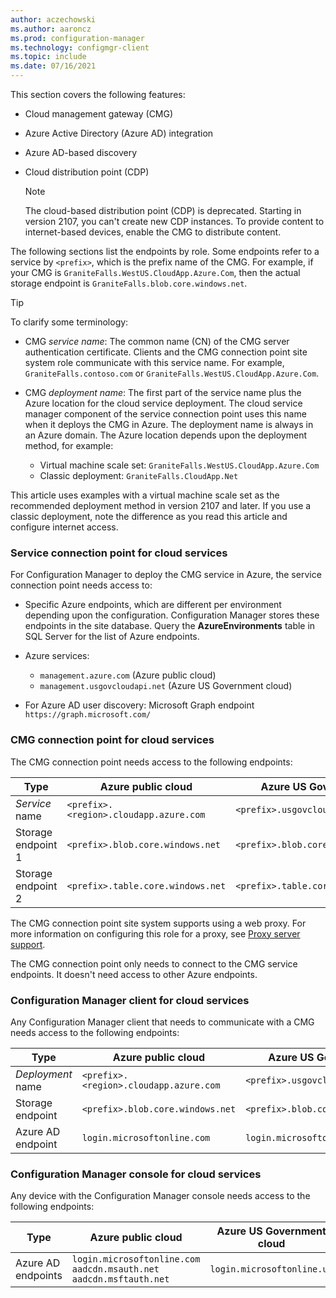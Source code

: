 ```yaml
---
author: aczechowski
ms.author: aaroncz
ms.prod: configuration-manager
ms.technology: configmgr-client
ms.topic: include
ms.date: 07/16/2021
---
```


This section covers the following features:

- Cloud management gateway (CMG)
- Azure Active Directory (Azure AD) integration
- Azure AD-based discovery
- Cloud distribution point (CDP)

  > [!NOTE]
  > The cloud-based distribution point (CDP) is deprecated. Starting in version 2107, you can't create new CDP instances. To provide content to internet-based devices, enable the CMG to distribute content.<!-- 10247883 -->

The following sections list the endpoints by role. Some endpoints refer to a service by `<prefix>`, which is the prefix name of the CMG. For example, if your CMG is `GraniteFalls.WestUS.CloudApp.Azure.Com`, then the actual storage endpoint is `GraniteFalls.blob.core.windows.net`.<!-- SCCMDocs#2288 -->

> [!TIP]
> To clarify some terminology:
>
> - CMG _service name_: The common name (CN) of the CMG server authentication certificate. Clients and the CMG connection point site system role communicate with this service name. For example, `GraniteFalls.contoso.com` or `GraniteFalls.WestUS.CloudApp.Azure.Com`.
>
> - CMG _deployment name_: The first part of the service name plus the Azure location for the cloud service deployment. The cloud service manager component of the service connection point uses this name when it deploys the CMG in Azure. The deployment name is always in an Azure domain. The Azure location depends upon the deployment method, for example:
>
>   - Virtual machine scale set: `GraniteFalls.WestUS.CloudApp.Azure.Com`
>   - Classic deployment: `GraniteFalls.CloudApp.Net`
>
> This article uses examples with a virtual machine scale set as the recommended deployment method in version 2107 and later. If you use a classic deployment, note the difference as you read this article and configure internet access.

### Service connection point for cloud services

For Configuration Manager to deploy the CMG service in Azure, the service connection point needs access to:

- Specific Azure endpoints, which are different per environment depending upon the configuration. Configuration Manager stores these endpoints in the site database. Query the **AzureEnvironments** table in SQL Server for the list of Azure endpoints.

- Azure services:
  - `management.azure.com` (Azure public cloud)
  - `management.usgovcloudapi.net` (Azure US Government cloud)

- For Azure AD user discovery: Microsoft Graph endpoint `https://graph.microsoft.com/`

### CMG connection point for cloud services

The CMG connection point needs access to the following endpoints:

| Type               | Azure public cloud                     | Azure US Government cloud               |
|--------------------|----------------------------------------|-----------------------------------------|
| _Service_ name     | `<prefix>.<region>.cloudapp.azure.com` | `<prefix>.usgovcloudapp.net`            |
| Storage endpoint 1 | `<prefix>.blob.core.windows.net`       | `<prefix>.blob.core.usgovcloudapi.net`  |
| Storage endpoint 2 | `<prefix>.table.core.windows.net`      | `<prefix>.table.core.usgovcloudapi.net` |

The CMG connection point site system supports using a web proxy. For more information on configuring this role for a proxy, see [Proxy server support](../proxy-server-support.md#configure-the-proxy-for-a-site-system-server).

The CMG connection point only needs to connect to the CMG service endpoints. It doesn't need access to other Azure endpoints.

### Configuration Manager client for cloud services

Any Configuration Manager client that needs to communicate with a CMG needs access to the following endpoints:

| Type               | Azure public cloud                     | Azure US Government cloud               |
|--------------------|----------------------------------------|-----------------------------------------|
| _Deployment_ name  | `<prefix>.<region>.cloudapp.azure.com` | `<prefix>.usgovcloudapp.net`            |
| Storage endpoint   | `<prefix>.blob.core.windows.net`       | `<prefix>.blob.core.usgovcloudapi.net`  |
| Azure AD endpoint  | `login.microsoftonline.com`            | `login.microsoftonline.us`              |

### Configuration Manager console for cloud services

Any device with the Configuration Manager console needs access to the following endpoints:

| Type | Azure public cloud | Azure US Government cloud |
|--|--|--|
| Azure AD endpoints | `login.microsoftonline.com`<br>`aadcdn.msauth.net`<br>`aadcdn.msftauth.net` | `login.microsoftonline.us` |
